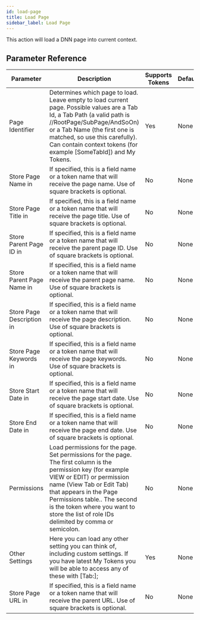 ```yaml
---
id: load-page
title: Load Page
sidebar_label: Load Page
---
```



This action will load a DNN page into current context.

## Parameter Reference
| Parameter | Description | Supports Tokens | Default |
| -- | -- | -- | -- |
| Page Identifier | Determines which page to load. Leave empty to load current page. Possible values are a Tab Id, a Tab Path (a valid path is //RootPage/SubPage/AndSoOn) or a Tab Name (the first one is matched, so use this carefully). Can contain context tokens (for example [SomeTabId]) and My Tokens. | Yes | None |
| Store Page Name in | If specified, this is a field name or a token name that will receive the page name. Use of square brackets is optional. | No | None |
| Store Page Title in | If specified, this is a field name or a token name that will receive the page title. Use of square brackets is optional. | No | None |
| Store Parent Page ID in | If specified, this is a field name or a token name that will receive the parent page ID. Use of square brackets is optional. | No | None |
| Store Parent Page Name in | If specified, this is a field name or a token name that will receive the parent page name. Use of square brackets is optional. | No | None |
| Store Page Description in | If specified, this is a field name or a token name that will receive the page description. Use of square brackets is optional. | No | None |
| Store Page Keywords in | If specified, this is a field name or a token name that will receive the page keywords. Use of square brackets is optional. | No | None |
| Store Start Date in | If specified, this is a field name or a token name that will receive the page start date. Use of square brackets is optional. | No | None |
| Store End Date in | If specified, this is a field name or a token name that will receive the page end date. Use of square brackets is optional. | No | None |
| Permissions | Load permissions for the page. Set permissions for the page. The first column is the permission key (for example VIEW or EDIT) or permission name (View Tab or Edit Tab) that appears in the Page Permissions table.. The second is the token where you want to store the list of role IDs delimited by comma or semicolon. | No | None |
| Other Settings | Here you can load any other setting you can think of, including custom settings. If you have latest My Tokens you will be able to access any of these with [Tab:]; | Yes | None |
| Store Page URL in | If specified, this is a field name or a token name that will receive the parent URL. Use of square brackets is optional. | No | None |
